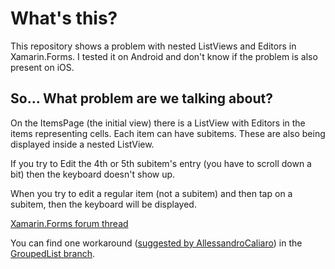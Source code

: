 # What's this?

This repository shows a problem with nested ListViews and Editors in Xamarin.Forms.
I tested it on Android and don't know if the problem is also present on iOS.

## So... What problem are we talking about?

On the ItemsPage (the initial view) there is a ListView with Editors in the items representing cells.
Each item can have subitems. These are also being displayed inside a nested ListView.

If you try to Edit the 4th or 5th subitem's entry (you have to scroll down a bit) then the keyboard doesn't show up.

When you try to edit a regular item (not a subitem) and then tap on a subitem, then the keyboard will be displayed.


[Xamarin.Forms forum thread](https://forums.xamarin.com/discussion/comment/379591)

You can find one workaround ([suggested by AllessandroCaliaro](https://forums.xamarin.com/discussion/comment/379600/#Comment_379600)) in the [GroupedList branch](https://github.com/pinki/XFListInList/tree/GroupedList).